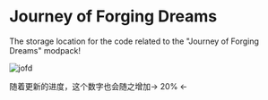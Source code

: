 # Journey of Forging Dreams
The storage location for the code related to the "Journey of Forging Dreams" modpack!

![jofd](https://github.com/user-attachments/assets/f51cb945-73ca-4b5c-8284-c99db33a8514)

随着更新的进度，这个数字也会随之增加→ 20% ← 

